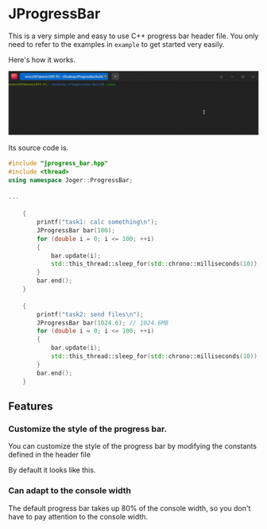 # JProgressBar

This is a very simple and easy to use C++ progress bar header file. You only need to refer to the examples in `example` to get started very easily.

Here's how it works.

![example](assets/example.gif)

Its source code is.

```cpp
#include "jprogress_bar.hpp"
#include <thread>
using namespace Joger::ProgressBar;

...

    {
        printf("task1: calc something\n");
        JProgressBar bar(100);
        for (double i = 0; i <= 100; ++i)
        {
            bar.update(i);
            std::this_thread::sleep_for(std::chrono::milliseconds(10));
        }
        bar.end();
    }

    {
        printf("task2: send files\n");
        JProgressBar bar(1024.6); // 1024.6MB
        for (double i = 0; i <= 100; ++i)
        {
            bar.update(i);
            std::this_thread::sleep_for(std::chrono::milliseconds(10));
        }
        bar.end();
    }
```

## Features

### Customize the style of the progress bar.

You can customize the style of the progress bar by modifying the constants defined in the header file

By default it looks like this.

### Can adapt to the console width

The default progress bar takes up 80% of the console width, so you don't have to pay attention to the console width.
